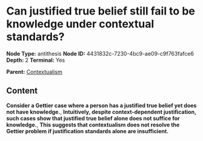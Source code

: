 # Can justified true belief still fail to be knowledge under contextual standards?

**Node Type:** antithesis
**Node ID:** 4431832c-7230-4bc9-ae09-c9f763fafce6
**Depth:** 2
**Terminal:** Yes

**Parent:** [Contextualism](contextualism.md)

## Content

**Consider a Gettier case where a person has a justified true belief yet does not have knowledge.**, **Intuitively, despite context-dependent justification, such cases show that justified true belief alone does not suffice for knowledge.**, **This suggests that contextualism does not resolve the Gettier problem if justification standards alone are insufficient.**
